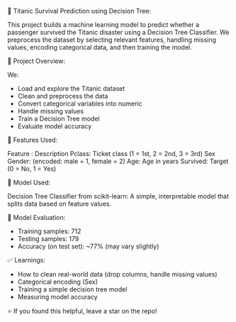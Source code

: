 🚢 Titanic Survival Prediction using Decision Tree:

This project builds a machine learning model to predict whether a passenger survived the Titanic disaster using a Decision Tree Classifier. We preprocess the dataset by selecting relevant features, handling missing values, encoding categorical data, and then training the model.

📌 Project Overview:

We:
- Load and explore the Titanic dataset
- Clean and preprocess the data
- Convert categorical variables into numeric
- Handle missing values
- Train a Decision Tree model
- Evaluate model accuracy

🧾 Features Used:

Feature	: Description
Pclass:	Ticket class (1 = 1st, 2 = 2nd, 3 = 3rd)
Sex	Gender:  (encoded: male = 1, female = 2)
Age:	Age in years
Survived: 	Target (0 = No, 1 = Yes)

🧠 Model Used:

Decision Tree Classifier from scikit-learn: A simple, interpretable model that splits data based on feature values.

🧪 Model Evaluation:

- Training samples: 712
- Testing samples: 179
- Accuracy (on test set): ~77% (may vary slightly)

✅ Learnings:

- How to clean real-world data (drop columns, handle missing values)
- Categorical encoding (Sex)
- Training a simple decision tree model
- Measuring model accuracy

⭐ If you found this helpful, leave a star on the repo!
